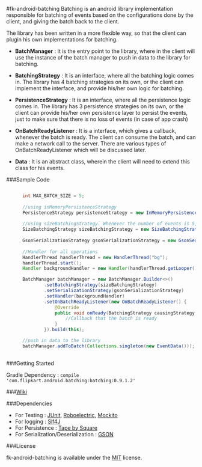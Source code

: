 #fk-android-batching
Batching is an android library implementation responsible for batching of events based on the configurations done by the client, and giving the batch back to the client.

The library has been written in a more flexible way, so that the client can plugin his own implementations for batching.
* <b>BatchManager</b> : It is the entry point to the library, where in the client will use the instance of the batch manager to push in data to the library for batching.

* <b>BatchingStrategy</b> : It is an interface, where all the batching logic comes in. The library has 4 batching strategies on its own, or the client can implement the interface, and provide his/her own logic for batching.

* <b>PersistenceStrategy</b> : It is an interface, where all the persistence logic comes in. The library has 3 persistence strategies on its own, or the client can provide his/her own persistence layer to persist the events, just to make sure that there is no loss of events (in case of app crash) 

* <b>OnBatchReadyListener</b> : It is a interface, which gives a callback, whenever the batch is ready. The client can consume the batch, and can make a network call to the server. There are various types of OnBatchReadyListener which will be discussed later.

* <b>Data</b> : It is an abstract class, wherein the client will need to extend this class for his events.



###Sample Code

````java

      int MAX_BATCH_SIZE = 5;
      
      //using inMemoryPersistenceStrategy
      PersistenceStrategy persistenceStrategy = new InMemoryPersistenceStrategy();
        
      //using sizeBatchingStrategy. Whenever the number of events is 5, a batch is formed
      SizeBatchingStrategy sizeBatchingStrategy = new SizeBatchingStrategy(MAX_BATCH_SIZE, persistenceStrategy);
        
      GsonSerializationStrategy gsonSerializationStrategy = new GsonSerializationStrategy();
      
      //Handler for all operations
      HandlerThread handlerThread = new HandlerThread("bg");
      handlerThread.start();
      Handler backgroundHandler = new Handler(handlerThread.getLooper());

      BatchManager batchManager = new BatchManager.Builder<>()
              .setBatchingStrategy(sizeBatchingStrategy)
              .setSerializationStrategy(gsonSerializationStrategy)
              .setHandler(backgroundHandler)
              .setOnBatchReadyListener(new OnBatchReadyListener() {
                  @Override
                  public void onReady(BatchingStrategy causingStrategy, Batch batch) {
                      //Callback that the batch is ready
                  }
              }).build(this);

      //push in data to the library
      batchManager.addToBatch(Collections.singleton(new EventData()));
        
````



###Getting Started 

Gradle Dependency : ````compile 'com.flipkart.android.batching:batching:0.9.1.2'````



###[Wiki](www.google.com)



###Dependencies

* For Testing : [JUnit](http://junit.org/), [Roboelectric](http://robolectric.org/), [Mockito](http://mockito.org/)
* For logging : [Slf4J](http://www.slf4j.org/)
* For Persistence : [Tape by Square](https://github.com/square/tape)
* For Serialization/Deserialization : [GSON](https://github.com/google/gson)



###License

fk-android-batching is available under the [MIT](https://opensource.org/licenses/MIT) license.

